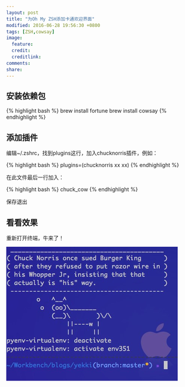 ```yaml
---
layout: post
title: "为Oh My ZSH添加卡通欢迎界面"
modified: 2016-06-28 19:56:30 +0800
tags: [ZSH,cowsay]
image:
  feature: 
  credit: 
  creditlink: 
comments: 
share: 
---
```


## 安装依赖包

{% highlight bash %}
brew install fortune
brew install cowsay
{% endhighlight %}

## 添加插件

编辑~/.zshrc，找到plugins这行，加入chucknorris插件，例如：

{% highlight bash %}
plugins=(chucknorris xx xx)
{% endhighlight %}

在此文件最后一行加入：

{% highlight bash %}
chuck_cow
{% endhighlight %}

保存退出

## 看看效果

重新打开终端，牛来了！

![cowsay](/upload/images/cowsay.jpg)